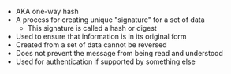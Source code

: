 - AKA one-way hash
- A process for creating unique "signature" for a set of data
	- This signature is called a hash or digest
- Used to ensure that information is in its original form
- Created from a set of data cannot be reversed
- Does not prevent the message from being read and understood
- Used for authentication if supported by something else